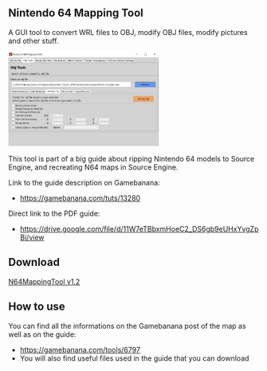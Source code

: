 ## Nintendo 64 Mapping Tool

A GUI tool to convert WRL files to OBJ, modify OBJ files, modify pictures and other stuff.

<img src="Images/MainGUI.jpg" width="60%" />

This tool is part of a big guide about ripping Nintendo 64 models to Source Engine, and recreating N64 maps in Source Engine.

Link to the guide description on Gamebanana: 

- https://gamebanana.com/tuts/13280

Direct link to the PDF guide: 

- https://drive.google.com/file/d/11W7eTBbxmHoeC2_DS6gb9eUHxYvgZpBi/view

## Download

[N64MappingTool v1.2](https://github.com/Moltard/N64MappingTool/releases/latest)

## How to use

You can find all the informations on the Gamebanana post of the map as well as on the guide:

- https://gamebanana.com/tools/6797
- You will also find useful files used in the guide that you can download

